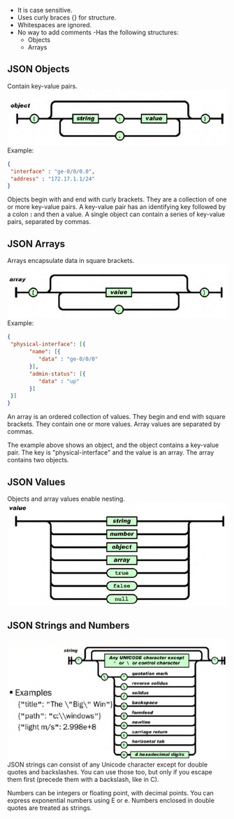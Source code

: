 - It is case sensitive.
- Uses curly braces {} for structure.
- Whitespaces are ignored.
- No way to add comments
-Has the following structures:
    - Objects
    - Arrays

## JSON Objects 
Contain key-value pairs.
![Object](jsonObject.png)
Example:
```json
{
 "interface" : "ge-0/0/0.0",
 "address" : "172.17.1.1/24"
}
```
Objects begin with and end with curly brackets. They are a collection of one or more key-value pairs. 
A key-value pair has an identifying key followed by a colon **:** and then a value.
A single object can contain a series of key-value pairs, separated by commas.
## JSON Arrays
Arrays encapsulate data in square brackets.
![Object](jsonArray.png)
Example:
```json
{
 "physical-interface": [{
	   "name": [{
	      "data" : "ge-0/0/0"
	   }],
	   "admin-status": [{
	      "data" : "up"
	   }]
 }]
} 
```
An array is an ordered collection of values. They begin and end with square brackets. They contain one or more values. Array values are separated by commas.

The example above shows an object, and the object contains a key-value pair. The key is "physical-interface" and the value is an array. The array contains two objects.
## JSON Values
Objects and array values enable nesting.
![Object](jsonValue.png)
## JSON Strings and Numbers
![Object](jsonString.png)
JSON strings can consist of any Unicode character except for double quotes and backslashes. You can use those too, but only if you escape them first (precede them with a backslash, like in C).

Numbers can be integers or floating point, with decimal points. You can express exponential numbers using E or e. Numbers enclosed in double quotes are treated as strings.